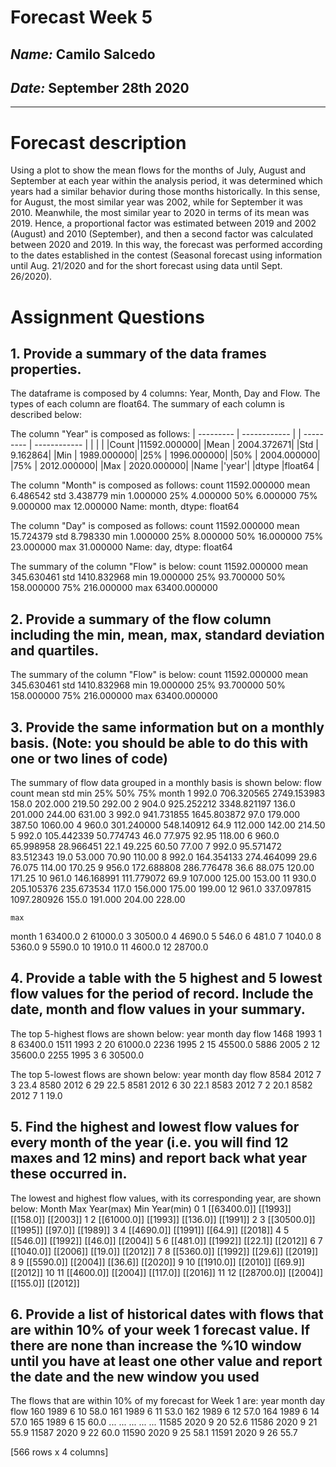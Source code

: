 # Forecast Week 5
## *Name:* Camilo Salcedo
## *Date:* September 28th 2020
___

# Forecast description

Using a plot to show the mean flows for the months of July, August and September at each year within the analysis period, it was determined which years had a similar behavior during those months historically. In this sense, for August, the most similar year was 2002, while for September it was 2010. Meanwhile, the most similar year to 2020 in terms of its mean was 2019. Hence, a proportional factor was estimated between 2019 and 2002 (August) and 2010 (September), and then a second factor was calculated between 2020 and 2019. In this way, the forecast was performed according to the dates established in the contest (Seasonal forecast using information until Aug. 21/2020 and for the short forecast using data until Sept. 26/2020).

# Assignment Questions
## 1. Provide a summary of the data frames properties.
The dataframe is composed by 4 columns: Year, Month, Day and Flow. The types of each column are float64. The summary of each column is described below:

The column "Year" is composed as follows:
| --------- | ------------ |
| --------- | ------------ |
|           |              |
|Count  |11592.000000|
|Mean | 2004.372671|
|Std  |    9.162864|
|Min  | 1989.000000|
|25%  | 1996.000000|
|50%  | 2004.000000|
|75%  | 2012.000000|
|Max  | 2020.000000|
|Name |'year'|
|dtype  |float64 |

 The column "Month" is composed as follows:
 count    11592.000000
mean         6.486542
std          3.438779
min          1.000000
25%          4.000000
50%          6.000000
75%          9.000000
max         12.000000
Name: month, dtype: float64

 The column "Day" is composed as follows:
 count    11592.000000
mean        15.724379
std          8.798330
min          1.000000
25%          8.000000
50%         16.000000
75%         23.000000
max         31.000000
Name: day, dtype: float64

 The summary of the column "Flow" is below:
count  11592.000000
mean     345.630461
std     1410.832968
min       19.000000
25%       93.700000
50%      158.000000
75%      216.000000
max    63400.000000

## 2. Provide a summary of the flow column including the min, mean, max, standard deviation and quartiles.

The summary of the column "Flow" is below:
count  11592.000000
mean     345.630461
std     1410.832968
min       19.000000
25%       93.700000
50%      158.000000
75%      216.000000
max    63400.000000

## 3.  Provide the same information but on a monthly basis. (Note: you should be able to do this with one or two lines of code)

The summary of flow data grouped in a monthly basis is shown below:         flow                                                            \
count        mean          std    min      25%     50%      75%
month
1      992.0  706.320565  2749.153983  158.0  202.000  219.50   292.00
2      904.0  925.252212  3348.821197  136.0  201.000  244.00   631.00
3      992.0  941.731855  1645.803872   97.0  179.000  387.50  1060.00
4      960.0  301.240000   548.140912   64.9  112.000  142.00   214.50
5      992.0  105.442339    50.774743   46.0   77.975   92.95   118.00
6      960.0   65.998958    28.966451   22.1   49.225   60.50    77.00
7      992.0   95.571472    83.512343   19.0   53.000   70.90   110.00
8      992.0  164.354133   274.464099   29.6   76.075  114.00   170.25
9      956.0  172.688808   286.776478   36.6   88.075  120.00   171.25
10     961.0  146.168991   111.779072   69.9  107.000  125.00   153.00
11     930.0  205.105376   235.673534  117.0  156.000  175.00   199.00
12     961.0  337.097815  1097.280926  155.0  191.000  204.00   228.00


    max
month
1      63400.0
2      61000.0
3      30500.0
4       4690.0
5        546.0
6        481.0
7       1040.0
8       5360.0
9       5590.0
10      1910.0
11      4600.0
12     28700.0


## 4. Provide a table with the 5 highest and 5 lowest flow values for the period of record. Include the date, month and flow values in your summary.

The top 5-highest flows are shown below:
      year  month  day     flow
1468  1993      1    8  63400.0
1511  1993      2   20  61000.0
2236  1995      2   15  45500.0
5886  2005      2   12  35600.0
2255  1995      3    6  30500.0

 The top 5-lowest flows are shown below:
      year  month  day  flow
8584  2012      7    3  23.4
8580  2012      6   29  22.5
8581  2012      6   30  22.1
8583  2012      7    2  20.1
8582  2012      7    1  19.0

## 5. Find the highest and lowest flow values for every month of the year (i.e. you will find 12 maxes and 12 mins) and report back what year these occurred in.

The lowest and highest flow values, with its corresponding year, are shown below:
  Month          Max Year(max)        Min Year(min)
0      1  [[63400.0]]  [[1993]]  [[158.0]]  [[2003]]
1      2  [[61000.0]]  [[1993]]  [[136.0]]  [[1991]]
2      3  [[30500.0]]  [[1995]]   [[97.0]]  [[1989]]
3      4   [[4690.0]]  [[1991]]   [[64.9]]  [[2018]]
4      5    [[546.0]]  [[1992]]   [[46.0]]  [[2004]]
5      6    [[481.0]]  [[1992]]   [[22.1]]  [[2012]]
6      7   [[1040.0]]  [[2006]]   [[19.0]]  [[2012]]
7      8   [[5360.0]]  [[1992]]   [[29.6]]  [[2019]]
8      9   [[5590.0]]  [[2004]]   [[36.6]]  [[2020]]
9     10   [[1910.0]]  [[2010]]   [[69.9]]  [[2012]]
10    11   [[4600.0]]  [[2004]]  [[117.0]]  [[2016]]
11    12  [[28700.0]]  [[2004]]  [[155.0]]  [[2012]]

## 6. Provide a list of historical dates with flows that are within 10% of your week 1 forecast value. If there are none than increase the %10 window until you have at least one other value and report the date and the new window you used

The flows that are within 10% of my forecast for Week 1 are:
      year  month  day  flow
160    1989      6   10  58.0
161    1989      6   11  53.0
162    1989      6   12  57.0
164    1989      6   14  57.0
165    1989      6   15  60.0
...     ...    ...  ...   ...
11585  2020      9   20  52.6
11586  2020      9   21  55.9
11587  2020      9   22  60.0
11590  2020      9   25  58.1
11591  2020      9   26  55.7

[566 rows x 4 columns]
